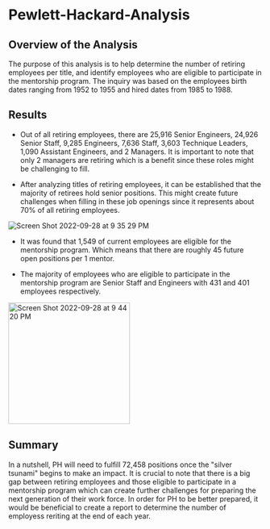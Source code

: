 # Pewlett-Hackard-Analysis

## Overview of the Analysis

The purpose of this analysis is to help determine the number of retiring employees per title, and identify employees who are eligible to participate in the mentorship program. The inquiry was based on the employees birth dates ranging from 1952 to 1955 and hired dates from 1985 to 1988.

## Results

* Out of all retiring employees, there are 25,916 Senior Engineers, 24,926 Senior Staff, 9,285 Engineers, 7,636 Staff, 3,603 Technique Leaders, 1,090 Assistant Engineers, and 2 Managers. It is important to note that only 2 managers are retiring which is a benefit since these roles might be challenging to fill. 

* After analyzing titles of retiring employees, it can be established that the majority of retirees hold senior positions. This might create future challenges when filling in these job openings since it represents about 70% of all retiring employees. 

![Screen Shot 2022-09-28 at 9 35 29 PM](https://user-images.githubusercontent.com/110862261/192925759-427f9092-f7ae-4c52-85f5-b9eb6cda6427.png)

* It was found that 1,549 of current employees are eligible for the mentorship program. Which means that there are roughly 45 future open positions per 1 mentor.

* The majority of employees who are eligible to participate in the mentorship program are Senior Staff and Engineers with 431 and 401 employees respectively. 

<img width="241" alt="Screen Shot 2022-09-28 at 9 44 20 PM" src="https://user-images.githubusercontent.com/110862261/192927283-d60ac470-980e-452e-a5c3-b2f0c47fc051.png">

## Summary

In a nutshell, PH will need to fulfill 72,458 positions once the "silver tsunami" begins to make an impact. It is crucial to note that there is a big gap between retiring employees and those eligible to participate in a mentorship program which can create further challenges for preparing the next generation of their work force. In order for PH to be better prepared, it would be beneficial to create a report to determine the number of employess reriting at the end of each year. 
